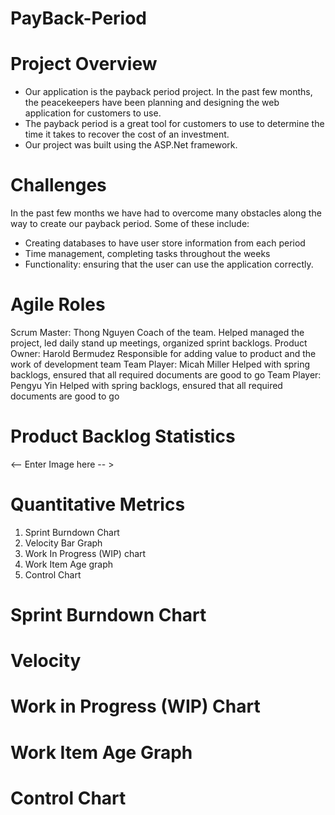 # PayBack-Period

# Project Overview
- Our application is the payback period project. In the past few months, the peacekeepers have been planning and designing the web application for customers to use. 
- The payback period is a great tool for customers to use to determine the time it takes to recover the cost of an investment. 
- Our project was built using the ASP.Net framework.

# Challenges

In the past few months we have had to overcome many obstacles along the way to create our payback period. Some of these include:
- Creating databases to have user store information from each period
- Time management, completing tasks throughout the weeks
- Functionality: ensuring that the user can use the application correctly.

# Agile Roles
Scrum Master: Thong Nguyen
Coach of the team. Helped managed the project, led daily stand up meetings, organized sprint backlogs.
Product Owner: Harold Bermudez
Responsible for adding value to product and the work of development team
Team Player: Micah Miller
Helped with spring backlogs, ensured that all required documents are good to go
Team Player: Pengyu Yin
Helped with spring backlogs, ensured that all required documents are good to go

# Product Backlog Statistics
<-- Enter Image here -- >

# Quantitative Metrics
1. Sprint Burndown Chart
2. Velocity Bar Graph
3. Work In Progress (WIP) chart
4. Work Item Age graph
5. Control Chart

# Sprint Burndown Chart
<!-- Enter image Here -->

# Velocity
<!-- Enter image Here -->

# Work in Progress (WIP) Chart
<!-- Enter image Here -->

# Work Item Age Graph
<!-- Enter image Here -->

# Control Chart 
<!-- Enter image Here -->



